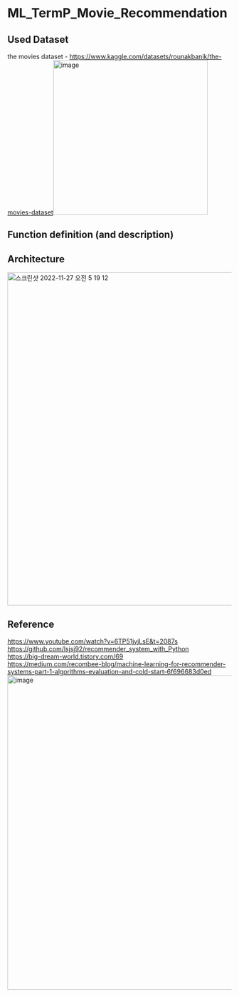 # ML_TermP_Movie_Recommendation

## Used Dataset
the movies dataset - https://www.kaggle.com/datasets/rounakbanik/the-movies-dataset<img width="347" alt="image" src="https://user-images.githubusercontent.com/98442485/204256861-0973a87d-4fe0-47cc-88c6-3038da041147.png">

## Function definition (and description)

## Architecture
<img width="748" alt="스크린샷 2022-11-27 오전 5 19 12" src="https://user-images.githubusercontent.com/98442485/204107601-9c7b112b-6c9f-4ffc-8510-3a2b0330201b.png">

## Reference
https://www.youtube.com/watch?v=6TP51jvjLsE&t=2087s</br>
https://github.com/lsjsj92/recommender_system_with_Python</br>
https://big-dream-world.tistory.com/69</br>
https://medium.com/recombee-blog/machine-learning-for-recommender-systems-part-1-algorithms-evaluation-and-cold-start-6f696683d0ed</br>
<img width="706" alt="image" src="https://user-images.githubusercontent.com/98442485/204258006-1832e8b1-7145-498c-84ba-3971d74e4371.png">
